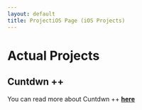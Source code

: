 ```yaml
---
layout: default
title: ProjectiOS Page (iOS Projects)
---
```


# Actual Projects

## Cuntdwn ++
You can read more about Cuntdwn ++ [**here**](cuntdwn-app)

